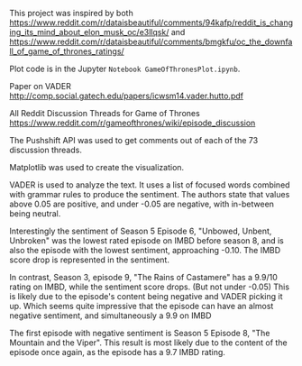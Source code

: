 This project was inspired by both https://www.reddit.com/r/dataisbeautiful/comments/94kafp/reddit_is_changing_its_mind_about_elon_musk_oc/e3llqsk/
and 
https://www.reddit.com/r/dataisbeautiful/comments/bmgkfu/oc_the_downfall_of_game_of_thrones_ratings/

Plot code is in the Jupyter `Notebook GameOfThronesPlot.ipynb`.

Paper on VADER
http://comp.social.gatech.edu/papers/icwsm14.vader.hutto.pdf

All Reddit Discussion Threads for Game of Thrones https://www.reddit.com/r/gameofthrones/wiki/episode_discussion

The Pushshift API was used to get comments out of each of the 73 discussion threads.

Matplotlib was used to create the visualization.

VADER is used to analyze the text. It uses a list of focused words combined with grammar rules to produce the sentiment. The authors state that values above 0.05 are positive, and under -0.05 are negative, with in-between being neutral.

Interestingly the sentiment of Season 5 Episode 6, "Unbowed, Unbent, Unbroken" was the lowest rated episode on IMBD
before season 8, and is also the episode with the lowest sentiment, approaching -0.10. The IMBD score drop is represented in the sentiment.

In contrast, Season 3, episode 9, "The Rains of Castamere" has a 9.9/10 rating on IMBD, while the sentiment score drops. (But not under -0.05)
This is likely due to the episode's content being negative and VADER picking it up. Which seems quite impressive that the episode 
can have an almost negative sentiment, and simultaneously a 9.9 on IMBD

The first episode with negative sentiment is Season 5 Episode 8, "The Mountain and the Viper". This result is most likely due to the
content of the episode once again, as the episode has a 9.7 IMBD rating. 
